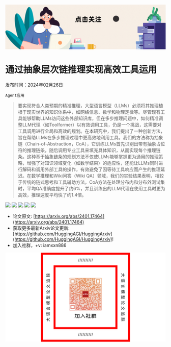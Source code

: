 ![](https://raw.githubusercontent.com/HuggingAGI/HuggingArxiv/main/imgs/follow2.gif)
# 通过抽象层次链推理实现高效工具运用
发布时间：2024年02月26日

`Agent应用`
> 要实现符合人类预期的精准推理，大型语言模型（LLMs）必须将其推理植根于现实世界的知识体系中，如网络信息、数学和物理定律等。尽管现有工具能够帮助LLMs访问这些外部知识库，但在多步推理问题中，如何精准调整LLM代理（如Toolformer）以有效调用工具，仍是一个挑战，这需要对工具调用进行全局和高效的规划。在本研究中，我们提出了一种创新方法，旨在帮助LLMs在多步推理过程中更高效地利用工具。我们的方法称为抽象链（Chain-of-Abstraction，CoA），它训练LLMs首先识别出带有抽象占位符的推理链条，随后调用专业工具来填充具体知识，从而实现每个推理链条。这种基于抽象链条的规划方法不仅使LLMs能够掌握更为通用的推理策略，增强了对知识领域变化（如数学结果）的适应性，还能让LLMs同时进行解码和调用外部工具的操作，有效避免了因等待工具响应而产生的推理延迟。在数学推理和Wiki问答（Wiki QA）领域，我们的实验结果表明，相较于传统的链式思考和工具辅助方法，CoA方法在处理分布内和分布外测试集时，平均QA准确度提升了约6%，并且训练出的LLM代理在使用工具时更为高效，推理速度平均快了约1.4倍。

![](https://raw.githubusercontent.com/HuggingAGI/HuggingArxiv/main/paper_images/2401.17464/x1.png)
![](https://raw.githubusercontent.com/HuggingAGI/HuggingArxiv/main/paper_images/2401.17464/x2.png)
![](https://raw.githubusercontent.com/HuggingAGI/HuggingArxiv/main/paper_images/2401.17464/x3.png)
![](https://raw.githubusercontent.com/HuggingAGI/HuggingArxiv/main/paper_images/2401.17464/x4.png)
![](https://raw.githubusercontent.com/HuggingAGI/HuggingArxiv/main/paper_images/2401.17464/x5.png)


- 论文原文: [https://arxiv.org/abs/2401.17464](https://arxiv.org/abs/2401.17464)
- 获取更多最新Arxiv论文更新: [https://github.com/HuggingAGI/HuggingArxiv](https://github.com/HuggingAGI/HuggingArxiv)!
- 加入社群，+v: iamxxn886

![](https://raw.githubusercontent.com/HuggingAGI/HuggingArxiv/main/imgs/qrcode.png)